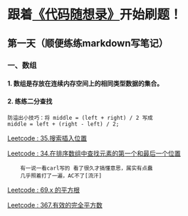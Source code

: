 # 跟着[《代码随想录》](https://github.com/youngyangyang04/leetcode-master)开始刷题！
## 第一天（顺便练练markdown写笔记）
### 一、数组
#### 1. 数组是存放在连续内存空间上的相同类型数据的集合。
#### 2. 练练二分查找
    防溢出小技巧：将 middle = (left + right) / 2 写成
    middle = left + (right - left) / 2;
    
[Leetcode : 35.搜索插入位置](https://leetcode-cn.com/problems/search-insert-position/)

[Leetcode : 34.在排序数组中查找元素的第一个和最后一个位置](https://leetcode-cn.com/problems/find-first-and-last-position-of-element-in-sorted-array/)

        有一说一看carl写的 看了很久才搞懂意思，属实有点蠢
        几乎照着打了一遍，AC不了[流汗]
        
[Leetcode : 69.x 的平方根](https://leetcode-cn.com/problems/sqrtx/)

[Leetcode : 367.有效的完全平方数](https://leetcode-cn.com/problems/valid-perfect-square/)

